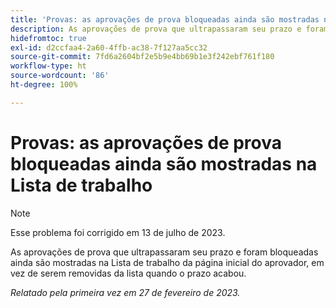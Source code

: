 ```yaml
---
title: 'Provas: as aprovações de prova bloqueadas ainda são mostradas na Lista de trabalho'
description: As aprovações de prova que ultrapassaram seu prazo e foram bloqueadas ainda são mostradas na Lista de trabalho da página inicial do aprovador, em vez de serem removidas da lista quando o prazo acabou.
hidefromtoc: true
exl-id: d2ccfaa4-2a60-4ffb-ac38-7f127aa5cc32
source-git-commit: 7fd6a2604bf2e5b9e4bb69b1e3f242ebf761f180
workflow-type: ht
source-wordcount: '86'
ht-degree: 100%

---
```


# Provas: as aprovações de prova bloqueadas ainda são mostradas na Lista de trabalho

<!--This issue is on the WF and WFP TOC-->

>[!NOTE]
>
>Esse problema foi corrigido em 13 de julho de 2023.

As aprovações de prova que ultrapassaram seu prazo e foram bloqueadas ainda são mostradas na Lista de trabalho da página inicial do aprovador, em vez de serem removidas da lista quando o prazo acabou.

_Relatado pela primeira vez em 27 de fevereiro de 2023._
